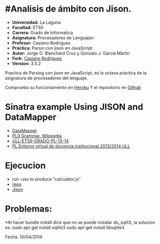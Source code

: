 #Analisis de ámbito con Jison.
=========================================================

* **Universidad:** La Laguna
* **Facultad:** ETSII
* **Carrera:** Grado de Informatica
* **Asignatura:** Procesadores de Lenguajes
* **Profesor:** Casiano Rodriguez
* **Práctica:** Parsin con jison en JavaScript
* **Autor:** Jorge O. Blanchard Cruz y Gonzalo J. García Martin
* **Fork:** [Casiano Rodriguez]()
* **Version:** 3.5.2

Practica de Parsing con jison en JavaScript, es la octava práctica de la asignatura de procesadores del lenguaje.

Comprueba su funcionamiento en [Heroku](http://.herokuapp.com/)
Y el repositorio en [Github]()

# Sinatra example Using JISON and DataMapper

* [DataMapper](http://datamapper.org/docs/)
* [PL0 Grammar. Wikipedia](http://en.wikipedia.org/wiki/Recursive_descent_parser)
* [ULL-ETSII-GRADO-PL-13-14](https://plus.google.com/u/0/communities/107031495100582318205)
* [PL Entorno virtual de docencia institucional 2013/2014 ULL](http://campusvirtual.ull.es/1314/course/view.php?id=1104)

# Ejecucion 

* run `rake` to produce "calculator.js"
* [repo](https://github.com/crguezl/ull-etsii-grado-pl-jisoncalc)
* [Jison](http://zaach.github.io/jison/)

# Problemas:
*Al hacer bundle install dice que no se puede instalar do_sqlit3, la solucion es:
   sudo apt-get install sqlite3
   sudo apt-get install libsqlite3
   
   Fecha: 10/04/2014